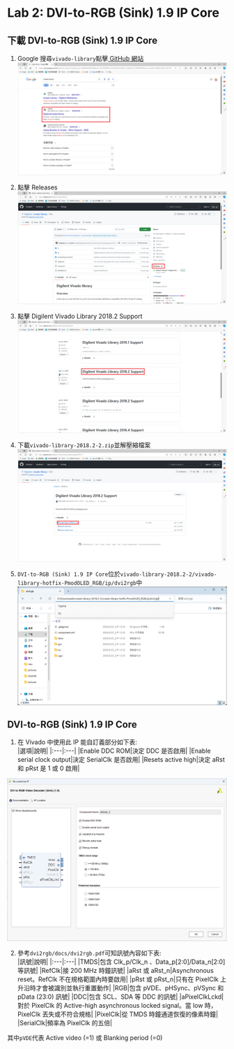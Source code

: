 # Lab 2: DVI-to-RGB (Sink) 1.9 IP Core  
## 下載 DVI-to-RGB (Sink) 1.9 IP Core  
1. Google 搜尋`vivado-library`點擊[ GitHub 網站](https://github.com/Digilent/vivado-library)  
![1.png](pictures/1.png "1.png")
  
2. 點擊 Releases  
![2.png](pictures/2.png "2.png")
  
3. 點擊 Digilent Vivado Library 2018.2 Support  
![3.png](pictures/3.png "3.png")
  
4. 下載`vivado-library-2018.2-2.zip`並解壓縮檔案  
![4.png](pictures/4.png "4.png")
  
5. `DVI-to-RGB (Sink) 1.9 IP Core`位於`vivado-library-2018.2-2/vivado-library-hotfix-PmodOLED_RGB/ip/dvi2rgb`中  
![5.png](pictures/5.png "5.png")
  
## DVI-to-RGB (Sink) 1.9 IP Core  
1. 在 Vivado 中使用此 IP 能自訂義部分如下表:  
|選項|說明|
|:---|:---|
|Enable DDC ROM|決定 DDC 是否啟用|
|Enable serial clock output|決定 SerialClk 是否啟用|
|Resets active high|決定 aRst 和 pRst 是 1 或 0 啟用|

![6.png](pictures/6.png "6.png")
  
2. 參考`dvi2rgb/docs/dvi2rgb.pdf`可知訊號內容如下表:  
|訊號|說明|
|:---|:---|
|TMDS|包含 Clk_p/Clk_n 、Data_p[2:0]/Data_n[2:0] 等訊號|
|RefClk|接 200 MHz 時鐘訊號|
|aRst 或 aRst_n|Asynchronous reset。RefClk 不在規格範圍內時要啟用|
|pRst 或 pRst_n|只有在 PixelClk 上升沿時才會被識別並執行重置動作|
|RGB|包含 pVDE、pHSync、pVSync 和 pData (23:0) 訊號|
|DDC|包含 SCL、SDA 等 DDC 的訊號|
|aPixelClkLckd|對於 PixelClk 的 Active-high asynchronous locked signal。當 low 時，PixelClk 丟失或不符合規格|
|PixelClk|從 TMDS 時鐘通道恢復的像素時鐘|
|SerialClk|頻率為 PixelClk 的五倍|
  
其中`pVDE`代表 Active video (=1) 或 Blanking period (=0)